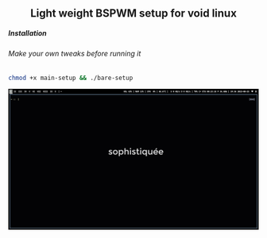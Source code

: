 ###### <h2 align="center"> Light weight BSPWM setup for void linux </h2>


#####  Installation

###### Make your own tweaks before running it

```bash
chmod +x main-setup && ./bare-setup
```

![s1](https://raw.githubusercontent.com/newmoonxyz/walls/main/screenshots/2022-08-25-193635_1920x1080_scrot.png)


